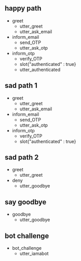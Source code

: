 ## happy path
* greet
  - utter_greet
  - utter_ask_email
* inform_email
  - send_OTP
  - utter_ask_otp
* inform_otp
  - verify_OTP
  - slot{"authenticated" : true}
  - utter_authenticated

## sad path 1
* greet
  - utter_greet
  - utter_ask_email
* inform_email
  - send_OTP
  - utter_ask_otp
* inform_otp
  - verify_OTP
  - slot{"authenticated" : true}

## sad path 2
* greet
  - utter_greet
* deny
  - utter_goodbye

## say goodbye
* goodbye
  - utter_goodbye

## bot challenge
* bot_challenge
  - utter_iamabot

